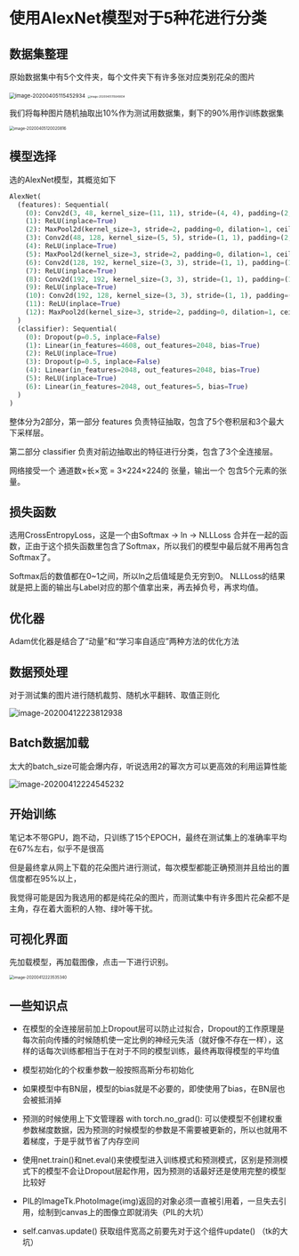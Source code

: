 # 使用AlexNet模型对于5种花进行分类

## 数据集整理

原始数据集中有5个文件夹，每个文件夹下有许多张对应类别花朵的图片

<img src="C:\Users\cmn\Desktop\bili_flower\实验报告\image-20200405115452934.png" alt="image-20200405115452934" style="zoom: 67%;" />

<img src="C:\Users\cmn\Desktop\bili_flower\实验报告\image-20200405115649834.png" alt="image-20200405115649834" style="zoom: 33%;" />



我们将每种图片随机抽取出10%作为测试用数据集，剩下的90%用作训练数据集

<img src="C:\Users\cmn\Desktop\bili_flower\实验报告\image-20200405120020816.png" alt="image-20200405120020816" style="zoom:50%;" />



## 模型选择



选的AlexNet模型，其概览如下

```python
AlexNet(
  (features): Sequential(
    (0): Conv2d(3, 48, kernel_size=(11, 11), stride=(4, 4), padding=(2, 2))
    (1): ReLU(inplace=True)
    (2): MaxPool2d(kernel_size=3, stride=2, padding=0, dilation=1, ceil_mode=False)
    (3): Conv2d(48, 128, kernel_size=(5, 5), stride=(1, 1), padding=(2, 2))
    (4): ReLU(inplace=True)
    (5): MaxPool2d(kernel_size=3, stride=2, padding=0, dilation=1, ceil_mode=False)
    (6): Conv2d(128, 192, kernel_size=(3, 3), stride=(1, 1), padding=(1, 1))
    (7): ReLU(inplace=True)
    (8): Conv2d(192, 192, kernel_size=(3, 3), stride=(1, 1), padding=(1, 1))
    (9): ReLU(inplace=True)
    (10): Conv2d(192, 128, kernel_size=(3, 3), stride=(1, 1), padding=(1, 1))
    (11): ReLU(inplace=True)
    (12): MaxPool2d(kernel_size=3, stride=2, padding=0, dilation=1, ceil_mode=False)
  )
  (classifier): Sequential(
    (0): Dropout(p=0.5, inplace=False)
    (1): Linear(in_features=4608, out_features=2048, bias=True)
    (2): ReLU(inplace=True)
    (3): Dropout(p=0.5, inplace=False)
    (4): Linear(in_features=2048, out_features=2048, bias=True)
    (5): ReLU(inplace=True)
    (6): Linear(in_features=2048, out_features=5, bias=True)
  )
)
```

整体分为2部分，第一部分 features 负责特征抽取，包含了5个卷积层和3个最大下采样层。

第二部分 classifier 负责对前边抽取出的特征进行分类，包含了3个全连接层。

网络接受一个 通道数×长×宽 = 3×224×224的 张量，输出一个 包含5个元素的张量。



## 损失函数

选用CrossEntropyLoss，这是一个由Softmax -> ln -> NLLLoss 合并在一起的函数，正由于这个损失函数里包含了Softmax，所以我们的模型中最后就不用再包含Softmax了。

Softmax后的数值都在0~1之间，所以ln之后值域是负无穷到0。
NLLLoss的结果就是把上面的输出与Label对应的那个值拿出来，再去掉负号，再求均值。



## 优化器

Adam优化器是结合了“动量”和“学习率自适应”两种方法的优化方法

## 数据预处理

对于测试集的图片进行随机裁剪、随机水平翻转、取值正则化

![image-20200412223812938](C:\Users\cmn\Desktop\bili_flower\实验报告\image-20200412223812938.png)

## Batch数据加载

太大的batch_size可能会爆内存，听说选用2的幂次方可以更高效的利用运算性能

![image-20200412224545232](C:\Users\cmn\Desktop\bili_flower\实验报告\image-20200412224545232.png)

## 开始训练

笔记本不带GPU，跑不动，只训练了15个EPOCH，最终在测试集上的准确率平均在67%左右，似乎不是很高

但是最终拿从网上下载的花朵图片进行测试，每次模型都能正确预测并且给出的置信度都在95%以上，

我觉得可能是因为我选用的都是纯花朵的图片，而测试集中有许多图片花朵都不是主角，存在着大面积的人物、绿叶等干扰。

## 可视化界面

先加载模型，再加载图像，点击一下进行识别。

<img src="C:\Users\cmn\Desktop\bili_flower\实验报告\image-20200412223535340.png" alt="image-20200412223535340" style="zoom:50%;" />

## 一些知识点

- 在模型的全连接层前加上Dropout层可以防止过拟合，Dropout的工作原理是每次前向传播的时候随机使一定比例的神经元失活（就好像不存在一样），这样的话每次训练都相当于在对于不同的模型训练，最终再取得模型的平均值

- 模型初始化的个权重参数一般按照高斯分布初始化

- 如果模型中有BN层，模型的bias就是不必要的，即使使用了bias，在BN层也会被抵消掉

- 预测的时候使用上下文管理器 with torch.no_grad():  可以使模型不创建权重参数梯度数据，因为预测的时候模型的参数是不需要被更新的，所以也就用不着梯度，于是乎就节省了内存空间

- 使用net.train()和net.eval()来使模型进入训练模式和预测模式，区别是预测模式下的模型不会让Dropout层起作用，因为预测的话最好还是使用完整的模型比较好

  

- PIL的ImageTk.PhotoImage(img)返回的对象必须一直被引用着，一旦失去引用，绘制到canvas上的图像立即就消失（PIL的大坑）

- self.canvas.update()  获取组件宽高之前要先对于这个组件update()    （tk的大坑）

